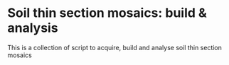 # Soil thin section mosaics: build & analysis
 This is a collection of script to acquire, build and analyse soil thin section mosaics
